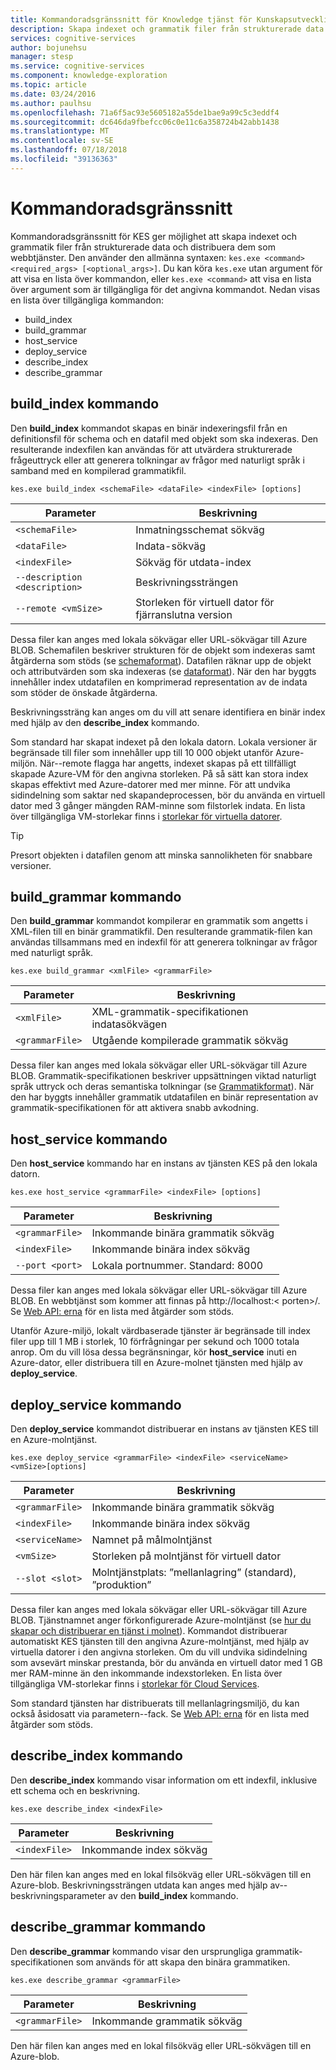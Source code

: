 ```yaml
---
title: Kommandoradsgränssnitt för Knowledge tjänst för Kunskapsutveckling | Microsoft Docs
description: Skapa indexet och grammatik filer från strukturerade data med hjälp av kommandoradsgränssnittet KES och sedan distribuera dem som webbtjänster i Microsoft Cognitive Services.
services: cognitive-services
author: bojunehsu
manager: stesp
ms.service: cognitive-services
ms.component: knowledge-exploration
ms.topic: article
ms.date: 03/24/2016
ms.author: paulhsu
ms.openlocfilehash: 71a6f5ac93e5605182a55de1bae9a99c5c3eddf4
ms.sourcegitcommit: dc646da9fbefcc06c0e11c6a358724b42abb1438
ms.translationtype: MT
ms.contentlocale: sv-SE
ms.lasthandoff: 07/18/2018
ms.locfileid: "39136363"
---
```

# <a name="command-line-interface"></a>Kommandoradsgränssnitt
Kommandoradsgränssnitt för KES ger möjlighet att skapa indexet och grammatik filer från strukturerade data och distribuera dem som webbtjänster.  Den använder den allmänna syntaxen: `kes.exe <command> <required_args> [<optional_args>]`.  Du kan köra `kes.exe` utan argument för att visa en lista över kommandon, eller `kes.exe <command>` att visa en lista över argument som är tillgängliga för det angivna kommandot.  Nedan visas en lista över tillgängliga kommandon:
* build_index
* build_grammar
* host_service
* deploy_service
* describe_index
* describe_grammar

<a name="build_index-command"></a>

## <a name="buildindex-command"></a>build_index kommando

Den **build_index** kommandot skapas en binär indexeringsfil från en definitionsfil för schema och en datafil med objekt som ska indexeras.  Den resulterande indexfilen kan användas för att utvärdera strukturerade frågeuttryck eller att generera tolkningar av frågor med naturligt språk i samband med en kompilerad grammatikfil.

`kes.exe build_index <schemaFile> <dataFile> <indexFile> [options]`

| Parameter      | Beskrivning               |
|----------------|---------------------------|
| `<schemaFile>` | Inmatningsschemat sökväg |
| `<dataFile>`   | Indata-sökväg   |
| `<indexFile>`  | Sökväg för utdata-index |
| `--description <description>` | Beskrivningssträngen |
| `--remote <vmSize>`           | Storleken för virtuell dator för fjärranslutna version |

Dessa filer kan anges med lokala sökvägar eller URL-sökvägar till Azure BLOB.  Schemafilen beskriver strukturen för de objekt som indexeras samt åtgärderna som stöds (se [schemaformat](SchemaFormat.md)).  Datafilen räknar upp de objekt och attributvärden som ska indexeras (se [dataformat](DataFormat.md)).  När den har byggts innehåller index utdatafilen en komprimerad representation av de indata som stöder de önskade åtgärderna.  

Beskrivningssträng kan anges om du vill att senare identifiera en binär index med hjälp av den **describe_index** kommando.  

Som standard har skapat indexet på den lokala datorn.  Lokala versioner är begränsade till filer som innehåller upp till 10 000 objekt utanför Azure-miljön.  När--remote flagga har angetts, indexet skapas på ett tillfälligt skapade Azure-VM för den angivna storleken.  På så sätt kan stora index skapas effektivt med Azure-datorer med mer minne.  För att undvika sidindelning som saktar ned skapandeprocessen, bör du använda en virtuell dator med 3 gånger mängden RAM-minne som filstorlek indata.  En lista över tillgängliga VM-storlekar finns i [storlekar för virtuella datorer](../../../articles/virtual-machines/virtual-machines-windows-sizes.md).

> [!TIP] 
> Presort objekten i datafilen genom att minska sannolikheten för snabbare versioner.

<a name="build_grammar-command"></a>

## <a name="buildgrammar-command"></a>build_grammar kommando

Den **build_grammar** kommandot kompilerar en grammatik som angetts i XML-filen till en binär grammatikfil.  Den resulterande grammatik-filen kan användas tillsammans med en indexfil för att generera tolkningar av frågor med naturligt språk.

`kes.exe build_grammar <xmlFile> <grammarFile>`

| Parameter       | Beskrivning               |
|-----------------|---------------------------|
| `<xmlFile>`     | XML-grammatik-specifikationen indatasökvägen |
| `<grammarFile>` | Utgående kompilerade grammatik sökväg         |

Dessa filer kan anges med lokala sökvägar eller URL-sökvägar till Azure BLOB.  Grammatik-specifikationen beskriver uppsättningen viktad naturligt språk uttryck och deras semantiska tolkningar (se [Grammatikformat](GrammarFormat.md)).  När den har byggts innehåller grammatik utdatafilen en binär representation av grammatik-specifikationen för att aktivera snabb avkodning.

<a name="host_service-command"/>

## <a name="hostservice-command"></a>host_service kommando

Den **host_service** kommando har en instans av tjänsten KES på den lokala datorn.

`kes.exe host_service <grammarFile> <indexFile> [options]`

| Parameter       | Beskrivning                |
|-----------------|----------------------------|
| `<grammarFile>` | Inkommande binära grammatik sökväg         |
| `<indexFile>`   | Inkommande binära index sökväg           |
| `--port <port>` | Lokala portnummer.  Standard: 8000 |

Dessa filer kan anges med lokala sökvägar eller URL-sökvägar till Azure BLOB.  En webbtjänst som kommer att finnas på http://localhost:&lt; porten&gt;/.  Se [Web API: erna](WebAPI.md) för en lista med åtgärder som stöds.

Utanför Azure-miljö, lokalt värdbaserade tjänster är begränsade till index filer upp till 1 MB i storlek, 10 förfrågningar per sekund och 1000 totala anrop.  Om du vill lösa dessa begränsningar, kör **host_service** inuti en Azure-dator, eller distribuera till en Azure-molnet tjänsten med hjälp av **deploy_service**.

<a name="deploy_service-command"/>

## <a name="deployservice-command"></a>deploy_service kommando

Den **deploy_service** kommandot distribuerar en instans av tjänsten KES till en Azure-molntjänst.

`kes.exe deploy_service <grammarFile> <indexFile> <serviceName> <vmSize>[options]`

| Parameter       | Beskrivning                  |
|-----------------|------------------------------|
| `<grammarFile>` | Inkommande binära grammatik sökväg           |
| `<indexFile>`   | Inkommande binära index sökväg             |
| `<serviceName>` | Namnet på målmolntjänst |
| `<vmSize>`      | Storleken på molntjänst för virtuell dator     |
| `--slot <slot>` | Molntjänstplats: ”mellanlagring” (standard), ”produktion” |

Dessa filer kan anges med lokala sökvägar eller URL-sökvägar till Azure BLOB.  Tjänstnamnet anger förkonfigurerade Azure-molntjänst (se [hur du skapar och distribuerar en tjänst i molnet](../../../articles/cloud-services/cloud-services-how-to-create-deploy-portal.md)).  Kommandot distribuerar automatiskt KES tjänsten till den angivna Azure-molntjänst, med hjälp av virtuella datorer i den angivna storleken.  Om du vill undvika sidindelning som avsevärt minskar prestanda, bör du använda en virtuell dator med 1 GB mer RAM-minne än den inkommande indexstorleken.  En lista över tillgängliga VM-storlekar finns i [storlekar för Cloud Services](../../../articles/cloud-services/cloud-services-sizes-specs.md).

Som standard tjänsten har distribuerats till mellanlagringsmiljö, du kan också åsidosatt via parametern--fack.  Se [Web API: erna](WebAPI.md) för en lista med åtgärder som stöds.

<a name="describe_index-command"/>

## <a name="describeindex-command"></a>describe_index kommando

Den **describe_index** kommando visar information om ett indexfil, inklusive ett schema och en beskrivning.

`kes.exe describe_index <indexFile>`

| Parameter     | Beskrivning      |
|---------------|------------------|
| `<indexFile>` | Inkommande index sökväg |

Den här filen kan anges med en lokal filsökväg eller URL-sökvägen till en Azure-blob.  Beskrivningssträngen utdata kan anges med hjälp av--beskrivningsparameter av den **build_index** kommando.

<a name="describe_grammar-command"/>

## <a name="describegrammar-command"></a>describe_grammar kommando

Den **describe_grammar** kommando visar den ursprungliga grammatik-specifikationen som används för att skapa den binära grammatiken.

`kes.exe describe_grammar <grammarFile>`

| Parameter       | Beskrivning      |
|-----------------|------------------|
| `<grammarFile>` | Inkommande grammatik sökväg |

Den här filen kan anges med en lokal filsökväg eller URL-sökvägen till en Azure-blob.

